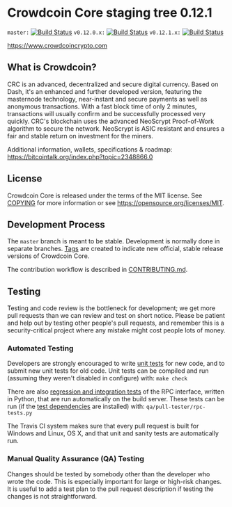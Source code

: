 Crowdcoin Core staging tree 0.12.1
===============================

`master:` [![Build Status](https://travis-ci.org/crowdcoincoin/crowdcoin.svg?branch=master)](https://travis-ci.org/crowdcoincoin/crowdcoin) `v0.12.0.x:` [![Build Status](https://travis-ci.org/crowdcoincoin/crowdcoin.svg?branch=v0.12.0.x)](https://travis-ci.org/crowdcoincoin/crowdcoin/branches) `v0.12.1.x:` [![Build Status](https://travis-ci.org/crowdcoincoin/crowdcoin.svg?branch=v0.12.1.x)](https://travis-ci.org/crowdcoincoin/crowdcoin/branches)

https://www.crowdcoincrypto.com


What is Crowdcoin?
----------------

CRC is an advanced, decentralized and secure digital currency. Based on Dash, it's an enhanced and further developed version, featuring the masternode technology, near-instant and secure payments as well as anonymous transactions. With a fast block time of only 2 minutes, transactions will usually confirm and be successfully processed very quickly. CRC's blockchain uses the advanced NeoScrypt Proof-of-Work algorithm to secure the network. NeoScrypt is ASIC resistant and ensures a fair and stable return on investment for the miners.
 
Additional information, wallets, specifications & roadmap: https://bitcointalk.org/index.php?topic=2348866.0


License
-------

Crowdcoin Core is released under the terms of the MIT license. See [COPYING](COPYING) for more
information or see https://opensource.org/licenses/MIT.

Development Process
-------------------

The `master` branch is meant to be stable. Development is normally done in separate branches.
[Tags](https://github.com/crowdcoincoin/crowdcoin/tags) are created to indicate new official,
stable release versions of Crowdcoin Core.

The contribution workflow is described in [CONTRIBUTING.md](CONTRIBUTING.md).

Testing
-------

Testing and code review is the bottleneck for development; we get more pull
requests than we can review and test on short notice. Please be patient and help out by testing
other people's pull requests, and remember this is a security-critical project where any mistake might cost people
lots of money.

### Automated Testing

Developers are strongly encouraged to write [unit tests](/doc/unit-tests.md) for new code, and to
submit new unit tests for old code. Unit tests can be compiled and run
(assuming they weren't disabled in configure) with: `make check`

There are also [regression and integration tests](/qa) of the RPC interface, written
in Python, that are run automatically on the build server.
These tests can be run (if the [test dependencies](/qa) are installed) with: `qa/pull-tester/rpc-tests.py`

The Travis CI system makes sure that every pull request is built for Windows
and Linux, OS X, and that unit and sanity tests are automatically run.

### Manual Quality Assurance (QA) Testing

Changes should be tested by somebody other than the developer who wrote the
code. This is especially important for large or high-risk changes. It is useful
to add a test plan to the pull request description if testing the changes is
not straightforward.

